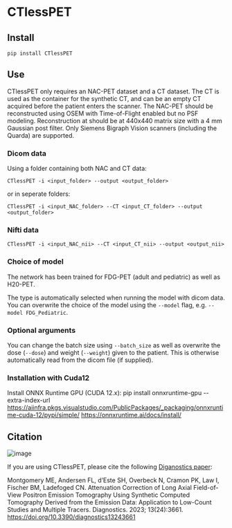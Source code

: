 # CTlessPET 

## Install
`pip install CTlessPET`

## Use
CTlessPET only requires an NAC-PET dataset and a CT dataset. The CT is used as the container for the synthetic CT, and can be an empty CT acquired before the patient enters the scanner. The NAC-PET should be reconstructed using OSEM with Time-of-Flight enabled but no PSF modeling. Reconstruction at should be at 440x440 matrix size with a 4 mm Gaussian post filter. Only Siemens Bigraph Vision scanners (including the Quarda) are supported.

### Dicom data
Using a folder containing both NAC and CT data:
```
CTlessPET -i <input_folder> --output <output_folder>
```
or in seperate folders:
```
CTlessPET -i <input_NAC_folder> --CT <input_CT_folder> --output <output_folder>
```

### Nifti data
```
CTlessPET -i <input_NAC_nii> --CT <input_CT_nii> --output <output_nii>
```

### Choice of model
The network has been trained for FDG-PET (adult and pediatric) as well as H20-PET.

The type is automatically selected when running the model with dicom data. You can overwrite the choice of the model using the `--model` flag, e.g. `--model FDG_Pediatric`.

### Optional arguments
You can change the batch size using `--batch_size` as well as overwrite the dose (`--dose`) and weight (`--weight`)  given to the patient. This is otherwise automatically read from the dicom file (if supplied).

### Installation with Cuda12
Install ONNX Runtime GPU (CUDA 12.x): pip install onnxruntime-gpu --extra-index-url https://aiinfra.pkgs.visualstudio.com/PublicPackages/_packaging/onnxruntime-cuda-12/pypi/simple/
https://onnxruntime.ai/docs/install/

## Citation

![image](https://github.com/DEPICT-RH/CTlessPET/assets/108402980/1de108d4-0d1b-40cb-b88c-ed5d18e5b0c9)

If you are using CTlessPET, please cite the following [Diganostics paper](https://doi.org/10.3390/diagnostics13243661):

Montgomery ME, Andersen FL, d’Este SH, Overbeck N, Cramon PK, Law I, Fischer BM, Ladefoged CN. 
Attenuation Correction of Long Axial Field-of-View Positron Emission Tomography Using Synthetic
Computed Tomography Derived from the Emission Data: Application to Low-Count Studies and Multiple Tracers.
Diagnostics. 2023; 13(24):3661. https://doi.org/10.3390/diagnostics13243661
